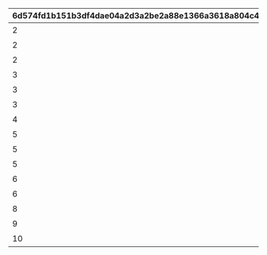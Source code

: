 |6d574fd1b151b3df4dae04a2d3a2be2a88e1366a3618a804c438472c0cffc43a|406269249665488d39df232c7531e8d66196fe2ebacc9a4bb7e973345aa59680|8e0cc459275603ab02d9e347a4079eaafd335fcd4375cda52f4c97bb81bcde48|2ed35d5fef993d164c571cede60e56c5697492f279c9529f2870a78a87778c6b|a78eebb49f7b58acba0fa0f34dbb5211c0d9f7c02e59bb6d461be5b8bb254aa6|39c99cf609042732ad584b21e3b19971c83d90969d1b10d30d328bb51087e7a7|b6037c0dc0da2557a5bec3fce94f85f468257a50bed5bd871f6b29b4f94baacf|4c41c14c115584532ee26889c63448d9eb4bdfcf972756597bb89bb39b686c1d|e6d8c8a3c3de8a43120c6394ba90514443d26d2cc60d92841046eeaa34f29eca|9f8f620fc3d4a0890f9f47239fe274e477c2ab277faefd3ebbae3c2d41f35b29|
| --- | --- | --- | --- | --- | --- | --- | --- | --- | --- |
|2|訓練はまだ\nここからですわ|3000|vo_minigame_1013_icon_2_002_001|2|調子が上がって\nきたなっ|1000|1|2|vo_minigame_1013_icon_1_002_001|
|2|クスクス、悪くない\n流れですわね|3000|vo_minigame_1013_icon_2_003_001|2|ほらほら、\nまだいけるだろ？|5000|2|2|vo_minigame_1013_icon_1_003_001|
|2|すばらしい\n記録ですわ|3000|vo_minigame_1013_icon_2_004_001|2|へへっ、おまえら\nやるじゃねえか！|10000|3|3|vo_minigame_1013_icon_1_004_001|
|3|乗りに乗って\nいますわね|3000|vo_minigame_1013_icon_2_005_001|2|あたしたちはまだ\n止まらねえぜ！|10000|4|3|vo_minigame_1013_icon_1_005_001|
|3|まだまだ行きます\nついてきなさい|3000|vo_minigame_1013_icon_2_005_002|2|見てろよ！\nマコト班の快進撃だ！|10000|5|3|vo_minigame_1013_icon_1_005_002|
|3|エリコ班の\n本領発揮ですわ！|3000|vo_minigame_1013_icon_2_005_003|2|うおぉぉっ！\n絶好調だぜ！|10000|6|3|vo_minigame_1013_icon_1_005_003|
|4|ここからは\n前人未到の領域です！|3000|vo_minigame_1013_icon_2_006_001|2|どこまで行けるか\n楽しみだなっ！|0|7|3|vo_minigame_1013_icon_1_006_001|
|5|厄介でしたわ…|1000|vo_minigame_1013_icon_2_007_001|3|まだ諦めんなよっ|1|8|4|vo_minigame_1013_icon_1_007_001|
|5|油断大敵です|1000|vo_minigame_1013_icon_2_007_002|3|冷やっとしたぜ…！|1|9|4|vo_minigame_1013_icon_1_007_002|
|5|忌々しいっ…|1000|vo_minigame_1013_icon_2_007_003|3|弱音を吐くなっ|1|10|4|vo_minigame_1013_icon_1_007_003|
|6|大所帯ですわね|1500|vo_minigame_1013_icon_2_008_001|4|マコト班集合！|99|11|3|vo_minigame_1013_icon_1_008_001|
|6|エリコ班へようこそ|1500|vo_minigame_1013_icon_2_008_002|4|連携してくぞ！|99|12|3|vo_minigame_1013_icon_1_008_002|
|8|ナナカちゃんに\nお任せあれ|3000|vo_minigame_1013_icon_2_020_001|1|みんなに力を！|0|13|6|vo_minigame_1013_icon_1_020_001|
|9|はっはっは！\n任せろ！|3000|vo_minigame_1013_icon_2_022_001|1|任せてくれたまえ|0|14|7|vo_minigame_1013_icon_1_022_001|
|10|どんどんいくわよ|3000|vo_minigame_1013_icon_2_023_001|1|ほな、いきまひょか|0|15|8|vo_minigame_1013_icon_1_023_001|